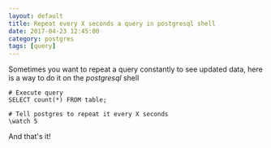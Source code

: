 ```yaml
---
layout: default
title: Repeat every X seconds a query in postgresql shell
date: 2017-04-23 12:45:00
category: postgres
tags: [query]
---
```

Sometimes you want to repeat a query constantly to see updated data, here is a way to do it on the _postgresql_ shell

```
# Execute query
SELECT count(*) FROM table;

# Tell postgres to repeat it every X seconds
\watch 5
```

And that's it!
